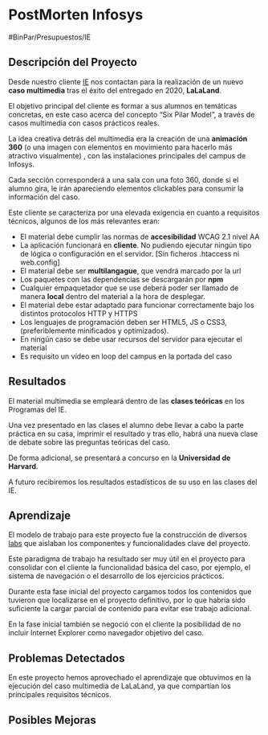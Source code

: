 # PostMorten Infosys
#BinPar/Presupuestos/IE

## Descripción del Proyecto
Desde nuestro cliente [IE](https://www.ie.edu/es/) nos contactan para la realización de un nuevo **caso multimedia** tras el éxito del entregado en 2020, **LaLaLand**.

El objetivo principal del cliente es formar a sus alumnos en temáticas concretas, en este caso acerca del concepto “Six Pilar Model”, a través de casos multimedia con casos prácticos reales.

La idea creativa detrás del multimedia era la creación de una **animación 360** (o una imagen con elementos en movimiento para hacerlo más atractivo visualmente) , con las instalaciones principales del campus de Infosys. 

Cada sección corresponderá a una sala con una foto 360, donde si el alumno gira, le irán apareciendo elementos clickables para consumir la información del caso.

Este cliente se caracteriza por una elevada exigencia en cuanto a requisitos técnicos, algunos de los más relevantes eran:

* El material debe cumplir las normas de **accesibilidad** WCAG 2.1 nivel AA
* La aplicación funcionará en **cliente**. No pudiendo ejecutar ningún tipo de lógica o configuración en el servidor. [Sin ficheros .htaccess ni web.config]
* El material debe ser **multilangague**, que vendrá marcado por la url
* Los paquetes con las dependencias se descargarán por **npm**
* Cualquier empaquetador que se use deberá poder ser llamado de manera **local** dentro del material a la hora de desplegar.
* El material debe estar adaptado para funcionar correctamente bajo los distintos protocolos HTTP y HTTPS
* Los lenguajes de programación deben ser HTML5, JS o CSS3, (preferiblemente minificados y optimizados).
* En ningún caso se debe usar recursos del servidor para ejecutar el material
* Es requisito un vídeo en loop del campus en la portada del caso


## Resultados
El material multimedia se empleará dentro de las **clases teóricas** en los Programas del IE. 

Una vez presentado en las clases el alumno debe llevar a cabo la parte práctica en su casa, imprimir el resultado y tras ello, habrá una nueva clase de debate sobre las preguntas teóricas del caso.

De forma adicional, se presentará a concurso en la **Universidad de Harvard**.

A futuro recibiremos los resultados estadísticos de su uso en las clases del IE.

## Aprendizaje
El modelo de trabajo para este proyecto fue la construcción de diversos [labs](https://visual-math-labs-test.binpar.cloud/) que aislaban los componentes y funcionalidades clave del proyecto.

Este paradigma de trabajo ha resultado ser muy útil en el proyecto para consolidar con el cliente la funcionalidad básica del caso, por ejemplo, el sistema de navegación o el desarrollo de los ejercicios prácticos.

Durante esta fase inicial del proyecto cargamos todos los contenidos que tuvieron que localizarse en el proyecto definitivo, por lo que habría sido suficiente la cargar parcial de contenido para evitar ese trabajo adicional.

En la fase inicial también se negoció con el cliente la posibilidad de no incluir Internet Explorer como navegador objetivo del caso.

## Problemas Detectados
En este proyecto hemos aprovechado el aprendizaje que obtuvimos en la ejecución del caso multimedia de LaLaLand, ya que compartían los principales requisitos técnicos.



## Posibles Mejoras
